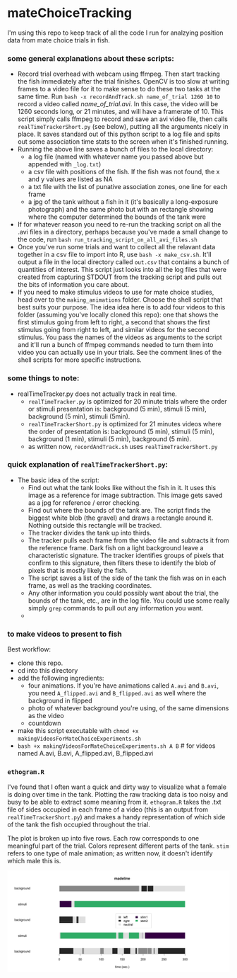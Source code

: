 # mateChoiceTracking

I'm using this repo to keep track of all the code I run for analzying position data from mate choice trials in fish.

### some general explanations about these scripts:
* Record trial overhead with webcam using ffmpeg. Then start tracking the fish immediately after the trial finishes. OpenCV is too slow at writing frames to a video file for it to make sense to do these two tasks at the same time. Run `bash -x recordAndTrack.sh name_of_trial 1260 10` to record a video called *name_of_trial.avi*. In this case, the video will be 1260 seconds long, or 21 minutes, and will have a framerate of 10. This script simply calls ffmpeg to record and save an avi video file, then calls `realTimeTrackerShort.py` (see below), putting all the arguments nicely in place. It saves standard out of this python script to a log file and spits out some association time stats to the screen when it's finished running.
* Running the above line saves a bunch of files to the local directory:
  * a log file (named with whatever name you passed above but appended with `_log.txt`)
  * a csv file with positions of the fish. If the fish was not found, the x and y values are listed as NA
  * a txt file with the list of punative association zones, one line for each frame
  * a jpg of the tank without a fish in it (it's basically a long-exposure photograph) and the same photo but with an rectangle showing where the computer determined the bounds of the tank were
* If for whatever reason you need to re-run the tracking script on all the .avi files in a directory, perhaps because you've made a small change to the code, run `bash run_tracking_script_on_all_avi_files.sh`
* Once you've run some trials and want to collect all the relavant data together in a csv file to import into R, use `bash -x make_csv.sh`. It'll output a file in the local directory called `out.csv` that contains a bunch of quantities of interest. This script just looks into all the log files that were created from capturing STDOUT from the tracking script and pulls out the bits of information you care about.
* If you need to make stimulus videos to use for mate choice studies, head over to the `making_animations` folder. Choose the shell script that best suits your purpose. The idea idea here is to add four videos to this folder (assuming you've locally cloned this repo): one that shows the first stimulus going from left to right, a second that shows the first stimulus going from right to left, and similar videos for the second stimulus. You pass the names of the videos as arguments to the script and it'll run a bunch of ffmpeg commands needed to turn them into video you can actually use in your trials. See the comment lines of the shell scripts for more specific instructions.

### some things to note:
* realTimeTracker.py does not actually track in real time.
  * `realTimeTracker.py` is optimized for 20 minute trials where the order or stimuli presentation is: background (5 min), stimuli (5 min), background (5 min), stimuli (5min).
  * `realTimeTrackerShort.py` is optimized for 21 minutes videos where the order of presentation is: background (5 min), stimuli (5 min), background (1 min), stimuli (5 min), background (5 min).
  * as written now, `recordAndTrack.sh` uses `realTimeTrackerShort.py`


### quick explanation of `realTimeTrackerShort.py`:
* The basic idea of the script:
  * Find out what the tank looks like without the fish in it. It uses this image as a reference for image subtraction. This image gets saved as a jpg for reference / error checking.
  * Find out where the bounds of the tank are. The script finds the biggest white blob (the gravel) and draws a rectangle around it. Nothing outside this rectangle will be tracked.
  * The tracker divides the tank up into thirds.
  * The tracker pulls each frame from the video file and subtracts it from the reference frame. Dark fish on a light background leave a characteristic signature. The tracker identifies groups of pixels that confirm to this signature, then filters these to identify the blob of pixels that is mostly likely the fish.
  * The script saves a list of the side of the tank the fish was on in each frame, as well as the tracking coordinates.
  * Any other information you could possibly want about the trial, the bounds of the tank, etc., are in the log file. You could use some really simply `grep` commands to pull out any information you want.
  *

### to make videos to present to fish
Best workflow:
+ clone this repo.
+ cd into this directory
+ add the following ingredients:
    + four animations. If you're have animations called `A.avi` and `B.avi`, you need `A_flipped.avi` and `B_flipped.avi` as well where the background in flipped
    + photo of whatever background you're using, of the same dimensions as the video
    + countdown
+ make this script executable with `chmod +x makingVideosForMateChoiceExperiments.sh`
+ `bash +x makingVideosForMateChoiceExperiments.sh A B` # for videos named A.avi, B.avi, A_flipped.avi, B_flipped.avi

### `ethogram.R`
I've found that I often want a quick and dirty way to visualize what a female is doing over time in the tank. Plotting the raw tracking data is too noisy and busy to be able to extract some meaning from it. `ethogram.R` takes the .txt file of sides occupied in each frame of a video (this is an output from `realTimeTrackerShort.py`) and makes a handy representation of which side of the tank the fish occupied throughout the trial.

The plot is broken up into five rows. Each row corresponds to one meaningful part of the trial. Colors represent different parts of the tank. `stim` refers to one type of male animation; as written now, it doesn't identify which male this is.

![ethogram](https://github.com/lukereding/mateChoiceTracking/raw/master/plotting/ethogram_example.png)
